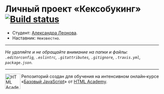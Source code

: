 # Личный проект «Кексобукинг» [![Build status][travis-image]][travis-url]

* Студент: [Александра Леонова](https://up.htmlacademy.ru/javascript/9/user/45442).
* Наставник: `Неизвестно`.

---

_Не удаляйте и не обращайте внимание на папки и файлы:_<br>
_`.editorconfig`, `.eslintrc`, `.gitattributes`, `.gitignore`, `.travis.yml`, `package.json`._

---

<a href="https://htmlacademy.ru/intensive/javascript"><img align="left" width="50" height="50" title="HTML Academy" src="https://up.htmlacademy.ru/static/img/intensive/javascript/logo-for-github.svg"></a>

Репозиторий создан для обучения на интенсивном онлайн‑курсе «[Базовый JavaScript](https://htmlacademy.ru/intensive/javascript)» от [HTML Academy](https://htmlacademy.ru).

[travis-image]: https://travis-ci.org/htmlacademy-javascript/45442-keksobooking.svg?branch=master
[travis-url]: https://travis-ci.org/htmlacademy-javascript/45442-keksobooking
